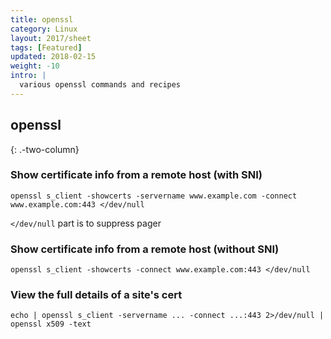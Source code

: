 ```yaml
---
title: openssl
category: Linux
layout: 2017/sheet
tags: [Featured]
updated: 2018-02-15
weight: -10
intro: |
  various openssl commands and recipes
---
```


openssl
-------
{: .-two-column}

### Show certificate info from a remote host (with SNI)

    openssl s_client -showcerts -servername www.example.com -connect www.example.com:443 </dev/null

`</dev/null` part is to suppress pager

### Show certificate info from a remote host (without SNI)

    openssl s_client -showcerts -connect www.example.com:443 </dev/null

### View the full details of a site's cert

    echo | openssl s_client -servername ... -connect ...:443 2>/dev/null | openssl x509 -text

